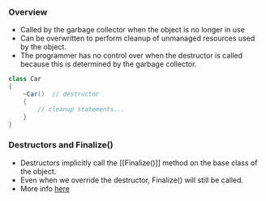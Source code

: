 ### Overview
- Called by the garbage collector when the object is no longer in use
- Can be overwritten to perform cleanup of unmanaged resources used by the object.
- The programmer has no control over when the destructor is called because this is determined by the garbage collector.

```C#
class Car
{
    ~Car()  // destructor
    {
        // cleanup statements...
    }
}
```

### Destructors and Finalize()
- Destructors implicitly call the [[Finalize()]] method on the base class of the object.
- Even when we override the destructor, Finalize() will still be called.
- More info [here](https://stackoverflow.com/a/13988346/17385921)